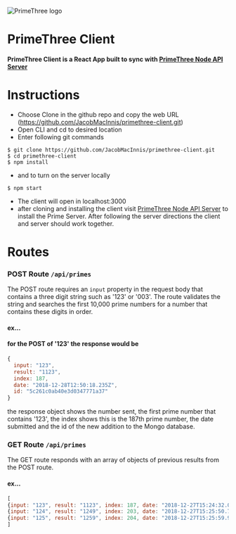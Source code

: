 ![PrimeThree logo](assets/primethree-logo.png "PrimeThree Logo") 
# PrimeThree Client

#### PrimeThree Client is a React App built to sync with [PrimeThree Node API Server](https://github.com/JacobMacInnis/primethree-server)

# Instructions
- Choose Clone in the github repo and copy the web URL (https://github.com/JacobMacInnis/primethree-client.git)
- Open CLI and cd to desired location
- Enter following git commands
```
$ git clone https://github.com/JacobMacInnis/primethree-client.git
$ cd primethree-client
$ npm install
```
- and to turn on the server locally
```
$ npm start
```
- The client will open in localhost:3000
- after cloning and installing the client visit [PrimeThree Node API Server](https://github.com/JacobMacInnis/primethree-server) to install the Prime Server.  After following the server directions the client and server should work together.




# Routes

### POST Route `/api/primes`
The POST route requires an `input` property in the request body that contains a three digit string such as '123' or '003'.  The route validates the string and searches the first 10,000 prime numbers for a number that contains these digits in order. 

#### ex...
#### for the POST of '123' the response would be

```javascript
{ 
  input: "123", 
  result: "1123", 
  index: 187, 
  date: "2018-12-28T12:50:18.235Z", 
  id: "5c261c0ab40e3d0347771a37"
}
```

the response object shows the number sent, the first prime number that contains '123', the index shows this is the 187th prime number, the date submitted and the id of the new addition to the Mongo database.

### GET Route `/api/primes`

The GET route responds with an array of objects of previous results from the POST route.

#### ex...

```javascript
[
{input: "123", result: "1123", index: 187, date: "2018-12-27T15:24:32.073Z", id: "5c24eeb07270f14beea"},
{input: "124", result: "1249", index: 203, date: "2018-12-27T15:25:50.759Z", id: "5c24eefe7270f14beea"},
{input: "125", result: "1259", index: 204, date: "2018-12-27T15:25:59.911Z", id: "5c24ef077270f14beea"}
]
```
